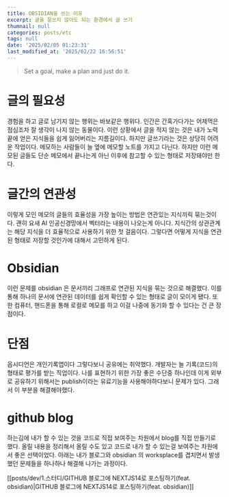 ```yaml
---
title: OBSIDIAN을 쓰는 이유
excerpt: 글을 잘쓰지 않아도 되는 환경에서 글 쓰기
thumnail: null
categories: posts/etc
tags: null
date: '2025/02/05 01:23:31'
last_modified_at: '2025/02/22 16:56:51'
---
```

> Set a goal, make a plan and just do it.

# 글의 필요성
경험을 하고 글로 남기지 않는 행위는 바보같은 행위다. 인간은 간혹가다가는 어제먹은 점심조차 잘 생각이 나지 않는 동물이다. 이런 상황에서 글을 적지 않는 것은 내가 노력끝에 얻은 지식들을 쉽게 잃어버리는 지름길이다. 하지만 글쓰기라는 것은 상당히 어려운 작업이다. 메모하는 사람들이 늘 옆에 메모할 노트를 가지고 다닌다. 하지만 이런 메모된 글들도 단순 메모에서 끝나는게 아닌 이후에 참고할 수 있는 형태로 저장돼야만 한다.

# 글간의 연관성
이렇게 모인 메모의 글들의 효율성을 가장 높이는 방법은 연관있는 지식끼릭 묶는것이다. 괜히 요새 AI 인공신경망에서 벡터라는 내용이 나오는게 아니다. 지식간의 상관관계는 해당 지식을 더 효율적으로 사용하기 위한 첫 걸음이다. 그렇다면 어떻게 지식을 연관된 형태로 저장할 것인가에 대해서 고민하게 된다.

# Obsidian
이런 문제를 obsidian 은 문서끼리 그래프로 연관된 지식을 묶는 것으로 해결했다. 이를 통해 하나의 문서에 연관된 데이터를 쉽게 확인할 수 있는 형태로 글이 모이게 됐다. 또한 컴퓨터, 핸드폰을 통해 로컬로 메모를 하고 이걸 나중에 동기화 할 수 있다는 건 큰 장점이다.


# 단점
옵시디언은 개인기록앱이다 그렇다보니 공유에는 취약했다. 개발자는 늘 기록(코드)의 형태로 평가를 받는 직업이다. 나를 표현하기 위한 가장 좋은 수단중 하나인데 이게 외부로 공유하기 위해서는 publish이라는 유료기능을 사용해야하다보니 문제가 있다. 그래서 이 부분을 해결해야했다.

# github blog
하는김에 내가 할 수 있는 것을 코드로 직접 보여주는 차원에서 blog를 직접 만들기로 했다. 올릴 내용을 정리해서 올릴 수도 있고 코드로 내가 할 수 있는걸 보여주는 차원에서 좋은 선택이었다. 아래는 내가 블로그와 obsidian 의 worksplace를 겹치면서 발생했던 문제들을 하나하나 해결해 나가는 과정이다.

 [[posts/dev/1.스터디/GITHUB 블로그에 NEXTJS14로 포스팅하기(feat. obsidian)|GITHUB 블로그에 NEXTJS14로 포스팅하기(feat. obsidian)]]
